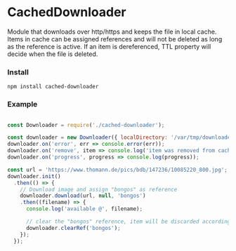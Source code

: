 # CachedDownloader
Module that downloads over http/https and keeps the file in local cache. Items in cache can be assigned references and will not be deleted as long as the reference is active. If an item is dereferenced, TTL property will decide when the file is deleted.


### Install

`npm install cached-downloader`

### Example
```javascript

const Downloader = require('./cached-downloader');

const downloader = new Downloader({ localDirectory: '/var/tmp/downloader', ttl: 5000, sweep: 2000 });
downloader.on('error', err => console.error(err));
downloader.on('remove', item => console.log('item was removed from cache:', item));
downloader.on('progress', progress => console.log(progress));

const url = 'https://www.thomann.de/pics/bdb/147236/10085220_800.jpg';
downloader.init()
  .then(() => {
    // Download image and assign "bongos" as reference
    downloader.download(url, null, 'bongos')
    .then((filename) => {
      console.log('available @', filename);

      // clear the "bongos" reference, item will be discarded according to TTL
      downloader.clearRef('bongos');
    });
  });




```

